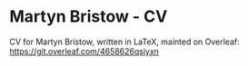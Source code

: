 # Martyn Bristow - CV

CV for Martyn Bristow, written in LaTeX, mainted on Overleaf: https://git.overleaf.com/4658626qsjyxn